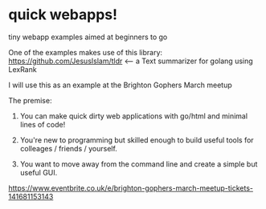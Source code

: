 # quick webapps!
tiny webapp examples aimed at beginners to go

One of the examples makes use of this library: https://github.com/JesusIslam/tldr <-- a Text summarizer for golang using LexRank

I will use this as an example at the Brighton Gophers March meetup

The premise:

1) You can make quick dirty web applications with go/html and minimal lines of code!

2) You're new to programming but skilled enough to build useful tools for colleages / friends / yourself.

3) You want to move away from the command line and create a simple but useful GUI.

https://www.eventbrite.co.uk/e/brighton-gophers-march-meetup-tickets-141681153143

